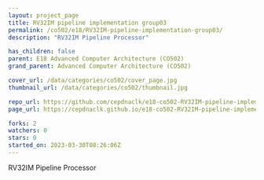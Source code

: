 ```yaml
---
layout: project_page
title: RV32IM pipeline implementation group03
permalink: /co502/e18/RV32IM-pipeline-implementation-group03/
description: "RV32IM Pipeline Processor"

has_children: false
parent: E18 Advanced Computer Architecture (CO502)
grand_parent: Advanced Computer Architecture (CO502)

cover_url: /data/categories/co502/cover_page.jpg
thumbnail_url: /data/categories/co502/thumbnail.jpg

repo_url: https://github.com/cepdnaclk/e18-co502-RV32IM-pipeline-implementation-group03
page_url: https://cepdnaclk.github.io/e18-co502-RV32IM-pipeline-implementation-group03

forks: 2
watchers: 0
stars: 0
started_on: 2023-03-30T08:26:06Z
---
```

RV32IM Pipeline Processor

